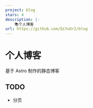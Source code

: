 ```yaml
---
project: blog
stars: 4
description: |-
    📚个人博客
url: https://github.com/QiYuOr2/blog
---
```


# 个人博客

基于 Astro 制作的静态博客

## TODO

- 分页
